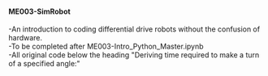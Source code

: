 #### ME003-SimRobot 
-An introduction to coding differential drive robots without the confusion of hardware. <br>
-To be completed after ME003-Intro_Python_Master.ipynb<br>
-All original code below the heading "Deriving time required to make a turn of a specified angle:"<br>
